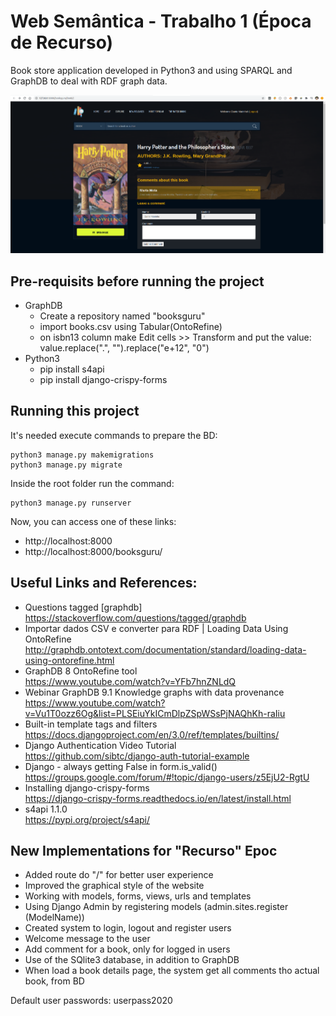 # Web Semântica - Trabalho 1 (Época de Recurso)

Book store application developed in Python3 and using SPARQL and GraphDB to deal with RDF graph data.

![Book store for Web Samantic Academic Work](screenshot.png)

## Pre-requisits before running the project

- GraphDB
    - Create a repository named "booksguru"
    - import books.csv using Tabular(OntoRefine)
    - on isbn13 column make Edit cells >> Transform and put the value: value.replace(".", "").replace("e+12", "0")
- Python3
    - pip install s4api
    - pip install django-crispy-forms

## Running this project

It's needed execute commands to prepare the BD:

```
python3 manage.py makemigrations
python3 manage.py migrate
```

Inside the root folder run the command:

```
python3 manage.py runserver
```

Now, you can access one of these links:
- http://localhost:8000
- http://localhost:8000/booksguru/

## Useful Links and References:

- Questions tagged [graphdb]  
  https://stackoverflow.com/questions/tagged/graphdb
- Importar dados CSV e converter para RDF | Loading Data Using OntoRefine  
  http://graphdb.ontotext.com/documentation/standard/loading-data-using-ontorefine.html
- GraphDB 8 OntoRefine tool  
  https://www.youtube.com/watch?v=YFb7hnZNLdQ
- Webinar GraphDB 9.1 Knowledge graphs with data provenance  
  https://www.youtube.com/watch?v=Vu1T0ozz6Og&list=PLSEiuYkICmDlpZSpWSsPjNAQhKh-raIiu
- Built-in template tags and filters  
  https://docs.djangoproject.com/en/3.0/ref/templates/builtins/
- Django Authentication Video Tutorial  
  https://github.com/sibtc/django-auth-tutorial-example
- Django - always getting False in form.is_valid()  
  https://groups.google.com/forum/#!topic/django-users/z5EjU2-RgtU
- Installing django-crispy-forms  
  https://django-crispy-forms.readthedocs.io/en/latest/install.html
- s4api 1.1.0  
  https://pypi.org/project/s4api/

## New Implementations for "Recurso" Epoc

- Added route do "/" for better user experience
- Improved the graphical style of the website
- Working with models, forms, views, urls and templates
- Using Django Admin by registering models (admin.sites.register (ModelName))
- Created system to login, logout and register users
- Welcome message to the user
- Add comment for a book, only for logged in users
- Use of the SQlite3 database, in addition to GraphDB
- When load a book details page, the system get all comments tho actual book, from BD

Default user passwords: userpass2020
